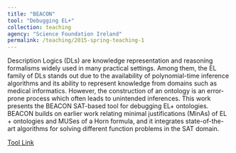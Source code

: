 ```yaml
---
title: "BEACON"
tool: "Debugging EL+"
collection: teaching
agency: "Science Foundation Ireland"
permalink: /teaching/2015-spring-teaching-1
---
```


Description Logics (DLs) are knowledge representation and reasoning formalisms widely used in many practical settings. Among them, the EL family of DLs stands out due to the availability of polynomial-time inference algorithms and its ability to represent knowledge from domains such as medical informatics. However, the construction of an ontology is an error-prone process which often leads to unintended inferences. This work presents the BEACON SAT-based tool for debugging EL+ ontologies. BEACON builds on earlier work relating minimal justifications (MinAs) of EL + ontologies and MUSes of a Horn formula, and it integrates state-of-the-art algorithms for solving different function problems in the SAT domain. 

[Tool Link](https://github.com/farif/BEACON)